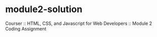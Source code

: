 # module2-solution
Courser ::  HTML, CSS, and Javascript for Web Developers :: Module 2 Coding Assignment
